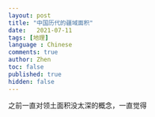```yaml
---
layout: post
title: "中国历代的疆域面积"
date:   2021-07-11
tags: [地理]
language : Chinese
comments: true
author: Zhen
toc: false
published: true
hidden: false
---
```

之前一直对领土面积没太深的概念，一直觉得
<!--stackedit_data:
eyJoaXN0b3J5IjpbNzgyMzEwMjM5LC0xNTE3MjgzMjkzXX0=
-->